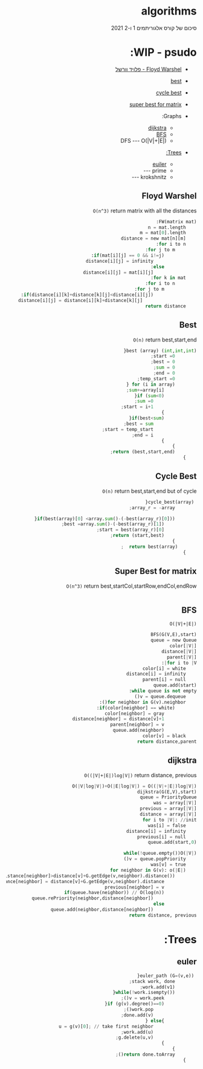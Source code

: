 <div dir='rtl' lang='he'> 

# algorithms
סיכום של קורס אלגוריתמים 1 ו-2 2021


# WIP - psudo:
* [Floyd Warshel - פלויד וורשל](#Floyd-Warshel)
* [best](#Best)
* [cycle best](#Cycle-Best)
* [super best for matrix](#Super-Best-for-matrix)
* Graphs:
    * [dijkstra](#dijkstra)
    * [BFS](#BFS)
    * DFS ---  O(|V|+|E|)
    
* [Trees:](#Trees:) 
    * [euiler](#euler)
    * prime ---
    * krokshnitz --- 

## Floyd Warshel
`O(n^3)` return matrix with all the distances
```python
FW(matrix mat):
    n = mat.length
    m = mat[0].length
    distance = new mat[n][m] 
    for i to n:
        for j to m:
            if(mat[i][j] == 0 && i!=j):
                distance[i][j] = infinity
            else:
                distance[i][j] = mat[i][j]
    for k in mat:
        for i to n:
            for j to m:
                if(distance[i][k]+distance[k][j]<distance[i][j]):
                    distance[i][j] = distance[i][k]+distance[k][j]
    return distance
```

## Best
`O(n)` return best,start,end
```python
(int,int,int) best (array){
        start =0;
        best = 0;
        sum = 0;
        end = 0;
        temp_start =0;
        for (i in array) {
            sum+=array[i];
            if (sum<0){
                sum =0;
                start = i+1;
            }
            if(best<sum){
                best = sum;
                start = temp_start;
                end = i;
            }
        }
        return (best,start,end);
    }
```

## Cycle Best
`O(n)` return best,start,end but of cycle
```python
 cycle_best(array){
        array_r = -array;

        if(best(array)[0] <array.sum()-(-best(array_r)[0])){
            best =array.sum()-(-best(array_r)[1]);
            start = best(array_r)[0];
            return (start,best);
        }
       return best(array)  ;
    }
```

## Super Best for matrix
`O(n^3)` return best,startCol,startRow,endCol,endRow

```python

```
## BFS
`O(|V|+|E|)`
```python
BFS(G(V,E),start)
queue = new Queue
color[|V|]
distance[|V|]
parent[|V|]
for i to |V|:
    color[i] = white
    distance[i] = infinity
    parent[i] = null
queue.add(start)
while queue is not empty:
    v = queue.dequeue()
    for neighbor in G(v).neighbor():
        if(color[neighbor] == white):
            color[neighbor] = gray
            distance[neighbor] = distance[v]+1
            parent[neighbor] = v
            queue.add(neighbor)
    color[v] = black
return distance,parent
```
## dijkstra 
`O((|V|+|E|)log|V|)` return distance, previous
```python
O(|V|log|V|)+O(|E|log|V|) = O((|V|+|E|)log|V|)
dijkstra(G(E,V),start)
queue = PriorityQueue
was = array[|V|]
previous = array[|V|]
distance = array[|V|]
for i to |V|: //init
    was[i] = false
    distance[i] = infinity
    previous[i] = null
queue.add(start,0)

while(!queue.empty())O(|V|)
    v = queue.popPriority()
    was[v] = true
    for neighbor in G(v): o(|E|)
        if(!was[neighbor] && distance[neighbor]>distance[v]+G.getEdge(v,neighbor).distance())
            distance[neighbor] = distance[v]+G.getEdge(v,neighbor).distance()
            previous[neighbor] = v
            if(queue.have(neighbor)) // O(log(n))
                queue.rePriority(neighbor,distance[neighbor])
            else
                queue.add(neighbor,distance[neighbor])
return distance, previous
```
# Trees:
## euler

```python
 euler_path (G=(v,e)){ 
        stack work, done;
        work.add(v1);
        while(!work.isempty()){
            v = work.peek();
            if (g(v).degree()==0){
                work.pop();
                done.add(v);
            }else {
                u = g(v)[0]; // take first neighbor
                work.add(u);
                g.delete(u,v);
            }
        }
        return done.toArray();
    }
```

